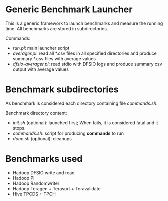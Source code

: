 # Generic Benchmark Launcher

This is a generic framework to launch benchmarks and measure the running time. All benchmarks are stored in subdirectories.

Commands:

* *run.pl*: main launcher script
* *averager.pl*: read all \*.csv files in all specified directories and produce summary \*.csv files with average values
* *dfsio-averager.pl*: read stdio with DFSIO logs and produce summary csv output with average values

# Benchmark subdirectories

As benchmark is considered each directory containing file *commands.sh*.

Benchmark directory content:

* *init.sh* (optional): launched first; When fails, it is considered fatal and it stops.
* *commands.sh*: script for producing **commands** to run
* *done.sh* (optional): cleanups

# Benchmarks used

* Hadoop DFSIO write and read
* Hadoop PI
* Hadoop Randomwriter
* Hadoop Teragen + Terasort + Teravalidate
* Hive TPCDS + TPCH
